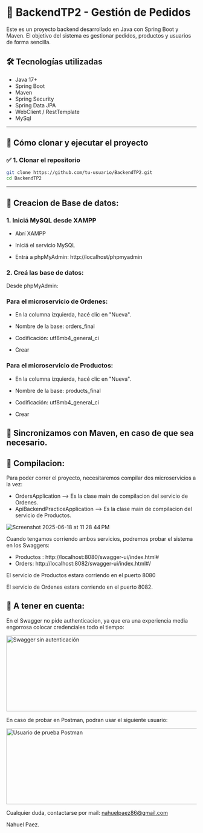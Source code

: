 # 🧠 BackendTP2 - Gestión de Pedidos

Este es un proyecto backend desarrollado en Java con Spring Boot y Maven. El objetivo del sistema es gestionar pedidos, productos y usuarios de forma sencilla.

## 🛠 Tecnologías utilizadas

- Java 17+
- Spring Boot
- Maven
- Spring Security
- Spring Data JPA
- WebClient / RestTemplate
- MySql

---

## 🚀 Cómo clonar y ejecutar el proyecto

### ✅ 1. Clonar el repositorio

```bash
git clone https://github.com/tu-usuario/BackendTP2.git
cd BackendTP2
```
------ 

## 🚀 Creacion de Base de datos:

### 1. Iniciá MySQL desde XAMPP
- Abrí XAMPP

- Iniciá el servicio MySQL

- Entrá a phpMyAdmin: http://localhost/phpmyadmin

### 2. Creá las base de datos:

Desde phpMyAdmin:
### Para el microservicio de Ordenes:

- En la columna izquierda, hacé clic en "Nueva".

- Nombre de la base: orders_final

- Codificación: utf8mb4_general_ci

- Crear

### Para el microservicio de Productos:

- En la columna izquierda, hacé clic en "Nueva".

- Nombre de la base: products_final

- Codificación: utf8mb4_general_ci

- Crear

## 🚀 Sincronizamos con Maven, en caso de que sea necesario.

## 🚀 Compilacion:

Para poder correr el proyecto, necesitaremos compilar dos microservicios a la vez:
- OrdersApplication --> Es la clase main de compilacion del servicio de Ordenes.
- ApiBackendPracticeApplication --> Es la clase main de compilacion del servicio de Productos.
  
![Screenshot 2025-06-18 at 11 28 44 PM](https://github.com/user-attachments/assets/41943240-bc4f-47e0-bbe1-c25a183599c6)

Cuando tengamos corriendo ambos servicios, podremos probar el sistema en los Swaggers: 

-  Productos : http://localhost:8080/swagger-ui/index.html#
-  Orders: http://localhost:8082/swagger-ui/index.html#/

El servicio de Productos estara corriendo en el puerto 8080

El servicio de Ordenes estara corriendo en el puerto 8082.
  
  

## 🚀 A tener en cuenta:

En el Swagger no pide authenticacion, ya que era una experiencia media engorrosa colocar credenciales todo el tiempo: 

<img src="https://github.com/user-attachments/assets/9888dd15-ec64-4021-825c-e68b2b8e43d8" alt="Swagger sin autenticación" width="600" height="200" />

En caso de probar en Postman, podran usar el siguiente usuario:

<img src="https://github.com/user-attachments/assets/2190c4de-f72b-4986-bb71-052ca7be8f57" alt="Usuario de prueba Postman" width="600" height="200" />


Cualquier duda, contactarse por mail:
nahuelpaez86@gmail.com

Nahuel Paez. 

